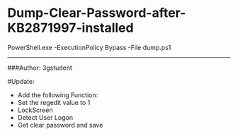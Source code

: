 # Dump-Clear-Password-after-KB2871997-installed

PowerShell.exe -ExecutionPolicy Bypass -File dump.ps1

---

###Author: 3gstudent

#Update:

- Add the following Function:
- Set the regedit value to 1
- LockScreen
- Detect User Logon
- Get clear password and save
